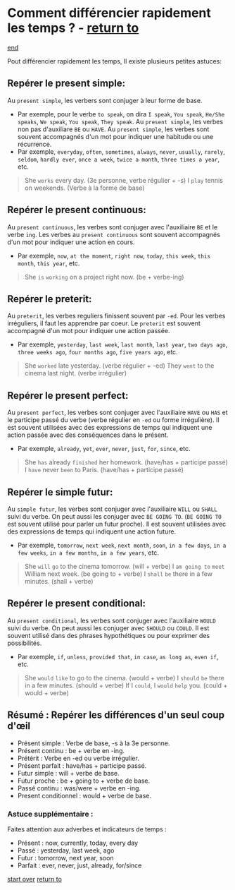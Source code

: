 # Comment différencier rapidement les temps ? - [return to](../../conjugaison.md)
[end](#astuce-supplémentaire-)

Pout différencier rapidement les temps, Il existe plusieurs petites astuces:

## Repérer le present simple:

Au `present simple`, les verbers sont conjuger à leur forme de base. 
- Par exemple, pour le verbe `to speak`, on dira `I speak`, `You speak`, `He/She speaks`, `We speak`, `You speak`, `They speak`.
Au `present simple`, les verbes non pas d'auxiliare `BE` ou `HAVE`.
Au `present simple`, les verbes sont souvent accompagnés d'un mot pour indiquer une habitude ou une récurrence. 
- Par exemple, `everyday`, `often`, `sometimes`, `always`, `never`, `usually`, `rarely`, `seldom`, `hardly ever`, `once a week`, `twice a month`, `three times a year`, etc.
> She `works` every day. (3e personne, verbe régulier + -s)
> I `play` tennis on weekends. (Verbe à la forme de base)

## Repérer le present continuous:

Au `present continuous`, les verbes sont conjuger avec l'auxiliaire `BE` et le verbe `ing`.
Les verbes au `present continuous` sont souvent accompagnés d'un mot pour indiquer une action en cours.
- Par exemple, `now`, `at the moment`, `right now`, `today`, `this week`, `this month`, `this year`, etc.
> She `is` `working` on a project right now. (be + verbe-ing)

## Repérer le preterit:

Au `preterit`, les verbes reguliers finissent souvent par `-ed`. Pour les verbes irréguliers, il faut les apprendre par coeur.
Le `preterit` est souvent accompagné d'un mot pour indiquer une action passée.
- Par exemple, `yesterday`, `last week`, `last month`, `last year`, `two days ago`, `three weeks ago`, `four months ago`, `five years ago`, etc.
> She `worked` late yesterday. (verbe régulier + -ed)
> They `went` to the cinema last night. (verbe irrégulier)

## Repérer le present perfect:

Au `present perfect`, les verbes sont conjuger avec l'auxiliaire `HAVE` ou `HAS` et le participe passé du verbe (verbe régulier en `-ed` ou forme irrégulière).
Il est souvent utilisées avec des expressions de temps qui indiquent une action passée avec des conséquences dans le présent.
- Par exemple, `already`, `yet`, `ever`, `never`, `just`, `for`, `since`, etc.
> She `has` already `finished` her homework. (have/has + participe passé)
> I `have` never `been` to Paris. (have/has + participe passé)

## Repérer le simple futur:

Au `simple futur`, les verbes sont conjuger avec l'auxiliaire `WILL` ou `SHALL` suivi du verbe. On peut aussi les conjuger avec `BE GOING TO`. (`BE GOING TO` est souvent utilisé pour parler un futur proche).
Il est souvent utilisées avec des expressions de temps qui indiquent une action future.
- Par exemple, `tomorrow`, `next week`, `next month`, `soon`, `in a few days`, `in a few weeks`, `in a few months`, `in a few years`, etc.
> She `will` `go` to the cinema tomorrow. (will + verbe)
> I `am going to` `meet` William next week. (be going to + verbe)
> I `shall` `be` there in a few minutes. (shall + verbe)

## Repérer le present conditional:

Au `present conditional`, les verbes sont conjuger avec l'auxiliaire `WOULD` suivi du verbe. On peut aussi les conjuger avec `SHOULD` ou `COULD`.
Il est souvent utilisé dans des phrases hypothétiques ou pour exprimer des possibilités.
- Par exemple, `if`, `unless`, `provided that`, `in case`, `as long as`, `even if`, etc.
> She `would` `like` to go to the cinema. (would + verbe)
> I `should` `be` there in a few minutes. (should + verbe)
> If I `could`, I `would` `help` you. (could + would + verbe)

## Résumé : Repérer les différences d'un seul coup d'œil

- Présent simple : Verbe de base, -s à la 3e personne.
- Présent continu : be + verbe en -ing.
- Prétérit : Verbe en -ed ou verbe irrégulier.
- Présent parfait : have/has + participe passé.
- Futur simple : will + verbe de base.
- Futur proche : be + going to + verbe de base.
- Passé continu : was/were + verbe en -ing.
- Present conditionnel : would + verbe de base.

### Astuce supplémentaire :

Faites attention aux adverbes et indicateurs de temps :
- Présent : now, currently, today, every day
- Passé : yesterday, last week, ago
- Futur : tomorrow, next year, soon
- Parfait : ever, never, just, already, for/since

[start over](#repérer-le-present-simple)
[return to](../../conjugaison.md)